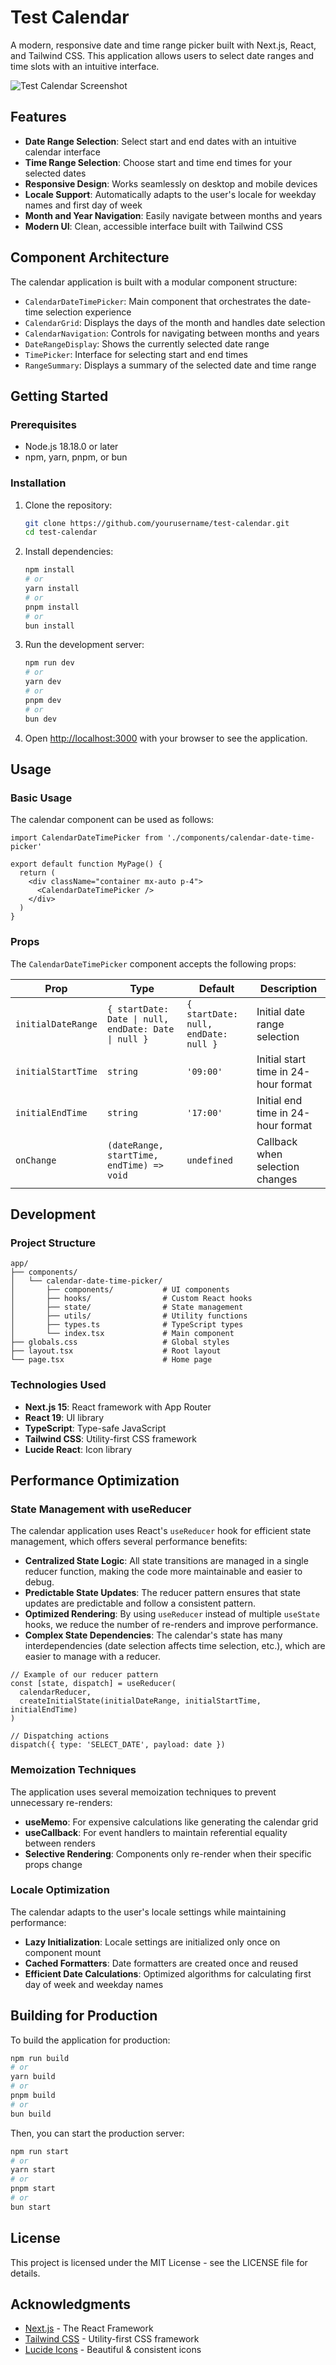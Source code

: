 # Test Calendar

A modern, responsive date and time range picker built with Next.js, React, and Tailwind CSS. This application allows users to select date ranges and time slots with an intuitive interface.

![Test Calendar Screenshot](/Screenshot.jpeg)

## Features

- **Date Range Selection**: Select start and end dates with an intuitive calendar interface
- **Time Range Selection**: Choose start and time end times for your selected dates
- **Responsive Design**: Works seamlessly on desktop and mobile devices
- **Locale Support**: Automatically adapts to the user's locale for weekday names and first day of week
- **Month and Year Navigation**: Easily navigate between months and years
- **Modern UI**: Clean, accessible interface built with Tailwind CSS

## Component Architecture

The calendar application is built with a modular component structure:

- `CalendarDateTimePicker`: Main component that orchestrates the date-time selection experience
- `CalendarGrid`: Displays the days of the month and handles date selection
- `CalendarNavigation`: Controls for navigating between months and years
- `DateRangeDisplay`: Shows the currently selected date range
- `TimePicker`: Interface for selecting start and end times
- `RangeSummary`: Displays a summary of the selected date and time range

## Getting Started

### Prerequisites

- Node.js 18.18.0 or later
- npm, yarn, pnpm, or bun

### Installation

1. Clone the repository:

   ```bash
   git clone https://github.com/yourusername/test-calendar.git
   cd test-calendar
   ```

2. Install dependencies:

   ```bash
   npm install
   # or
   yarn install
   # or
   pnpm install
   # or
   bun install
   ```

3. Run the development server:

   ```bash
   npm run dev
   # or
   yarn dev
   # or
   pnpm dev
   # or
   bun dev
   ```

4. Open [http://localhost:3000](http://localhost:3000) with your browser to see the application.

## Usage

### Basic Usage

The calendar component can be used as follows:

```tsx
import CalendarDateTimePicker from './components/calendar-date-time-picker'

export default function MyPage() {
  return (
    <div className="container mx-auto p-4">
      <CalendarDateTimePicker />
    </div>
  )
}
```

### Props

The `CalendarDateTimePicker` component accepts the following props:

| Prop               | Type                                                 | Default                              | Description                          |
| ------------------ | ---------------------------------------------------- | ------------------------------------ | ------------------------------------ |
| `initialDateRange` | `{ startDate: Date \| null, endDate: Date \| null }` | `{ startDate: null, endDate: null }` | Initial date range selection         |
| `initialStartTime` | `string`                                             | `'09:00'`                            | Initial start time in 24-hour format |
| `initialEndTime`   | `string`                                             | `'17:00'`                            | Initial end time in 24-hour format   |
| `onChange`         | `(dateRange, startTime, endTime) => void`            | `undefined`                          | Callback when selection changes      |

## Development

### Project Structure

```
app/
├── components/
│   └── calendar-date-time-picker/
│       ├── components/           # UI components
│       ├── hooks/                # Custom React hooks
│       ├── state/                # State management
│       ├── utils/                # Utility functions
│       ├── types.ts              # TypeScript types
│       └── index.tsx             # Main component
├── globals.css                   # Global styles
├── layout.tsx                    # Root layout
└── page.tsx                      # Home page
```

### Technologies Used

- **Next.js 15**: React framework with App Router
- **React 19**: UI library
- **TypeScript**: Type-safe JavaScript
- **Tailwind CSS**: Utility-first CSS framework
- **Lucide React**: Icon library

## Performance Optimization

### State Management with useReducer

The calendar application uses React's `useReducer` hook for efficient state management, which offers several performance benefits:

- **Centralized State Logic**: All state transitions are managed in a single reducer function, making the code more maintainable and easier to debug.
- **Predictable State Updates**: The reducer pattern ensures that state updates are predictable and follow a consistent pattern.
- **Optimized Rendering**: By using `useReducer` instead of multiple `useState` hooks, we reduce the number of re-renders and improve performance.
- **Complex State Dependencies**: The calendar's state has many interdependencies (date selection affects time selection, etc.), which are easier to manage with a reducer.

```tsx
// Example of our reducer pattern
const [state, dispatch] = useReducer(
  calendarReducer,
  createInitialState(initialDateRange, initialStartTime, initialEndTime)
)

// Dispatching actions
dispatch({ type: 'SELECT_DATE', payload: date })
```

### Memoization Techniques

The application uses several memoization techniques to prevent unnecessary re-renders:

- **useMemo**: For expensive calculations like generating the calendar grid
- **useCallback**: For event handlers to maintain referential equality between renders
- **Selective Rendering**: Components only re-render when their specific props change

### Locale Optimization

The calendar adapts to the user's locale settings while maintaining performance:

- **Lazy Initialization**: Locale settings are initialized only once on component mount
- **Cached Formatters**: Date formatters are created once and reused
- **Efficient Date Calculations**: Optimized algorithms for calculating first day of week and weekday names

## Building for Production

To build the application for production:

```bash
npm run build
# or
yarn build
# or
pnpm build
# or
bun build
```

Then, you can start the production server:

```bash
npm run start
# or
yarn start
# or
pnpm start
# or
bun start
```

## License

This project is licensed under the MIT License - see the LICENSE file for details.

## Acknowledgments

- [Next.js](https://nextjs.org) - The React Framework
- [Tailwind CSS](https://tailwindcss.com) - Utility-first CSS framework
- [Lucide Icons](https://lucide.dev) - Beautiful & consistent icons
